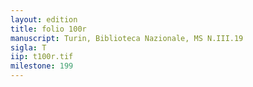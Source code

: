 ```yaml
---
layout: edition
title: folio 100r
manuscript: Turin, Biblioteca Nazionale, MS N.III.19
sigla: T
iip: t100r.tif
milestone: 199
---
```

